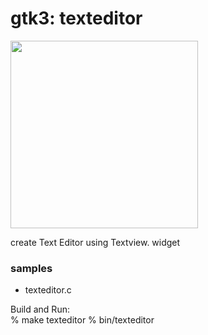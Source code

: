 gtk3: texteditor
===============

<image src="https://raw.githubusercontent.com/ohwada/MAC_cpp_Samples/master/gtk3/screenshots/text_editor.png" width="300" /> 

create Text Editor using Textview. widget

### samples
- texteditor.c

Build and Run:  
% make texteditor
% bin/texteditor
